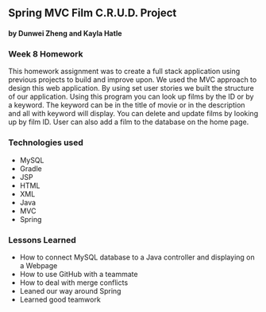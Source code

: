 ## Spring MVC Film C.R.U.D. Project

#### by Dunwei Zheng and Kayla Hatle

### Week 8 Homework

This homework assignment was to create a full stack application using previous projects to build and improve upon.
We used the MVC approach to design this web application. By using set user stories we built the structure of our application.
Using this program you can look up films by the ID or by a keyword. The keyword can be in the title of movie or in the description and all with keyword will display. You can delete and update films by looking up by film ID. User can also add a film to the database on the home page.

### Technologies used

* MySQL
* Gradle
* JSP
* HTML
* XML
* Java
* MVC
* Spring

### Lessons Learned

* How to connect MySQL database to a Java controller and displaying on a Webpage
* How to use GitHub with a teammate
* How to deal with merge conflicts
* Leaned our way around Spring
* Learned good teamwork
